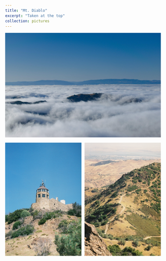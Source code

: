 ```yaml
---
title: "Mt. Diablo"
excerpt: "Taken at the top"
collection: pictures
---
```


<img src="/images/portfolio/mt_diablo/1.jpg">

<p>
    <div style="  content: '' clear: both; display: table;">
        <div style="float: left; width: 49%; margin-right: 2%;">
            <img src="/images/portfolio/mt_diablo/2.jpg">
        </div>
        <div style="float: left; width: 49%;">
            <img src="/images/portfolio/mt_diablo/3.jpg">
        </div>
    </div>
</p>
